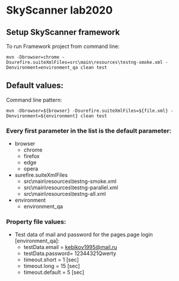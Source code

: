 # SkyScanner lab2020
## Setup SkyScanner framework
To run Framework project from command line:
```
mvn -Dbrowser=chrome -Dsurefire.suiteXmlFiles=src\main\resources\testng-smoke.xml -Denvironment=environment_qa clean test
```

## Default values:
Command line pattern:
```
mvn -Dbrowser=${browser} -Dsurefire.suiteXmlFiles=${file.xml} -Denvironment=${environment} clean test
```
### Every first parameter in the list is the default parameter:
* browser
    - chrome 
    - firefox
    - edge
    - opera
* surefire.suiteXmlFiles
    - src\main\resources\testng-smoke.xml 
    - src\main\resources\testng-parallel.xml
    - src\main\resources\testng-all.xml
* environment
    - environment_qa 
    
### Property file values:
* Test data of mail and password for the pages.page login [environment_qa]:
    - testData.email = kebikov1995@mail.ru
    - testData.password= 12344321Qwerty
    - timeout.short = 1 [sec]
    - timeout.long = 15 [sec]
    - timeout.default = 5 [sec]